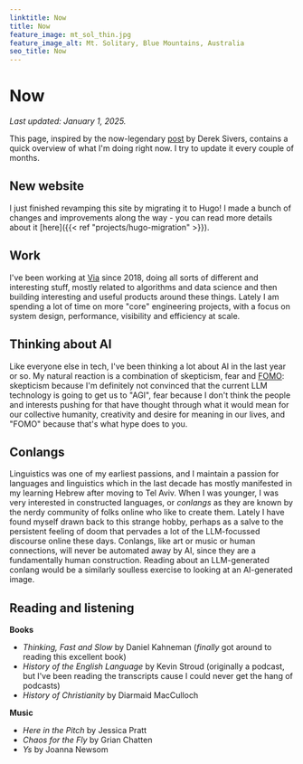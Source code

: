```yaml
---
linktitle: Now
title: Now
feature_image: mt_sol_thin.jpg
feature_image_alt: Mt. Solitary, Blue Mountains, Australia
seo_title: Now
---
```


# Now

*Last updated: January 1, 2025.*

This page, inspired by the now-legendary [post](https://sive.rs/nowff) by Derek Sivers, contains a quick overview of what I'm doing right now. I try to update it every couple of months. 

## New website

I just finished revamping this site by migrating it to Hugo! I made a bunch of changes and improvements along the way - you can read more details about it [here]({{< ref "projects/hugo-migration" >}}). 

## Work

I've been working at [Via](http://ridewithvia.com) since 2018, doing all sorts of different and interesting stuff, mostly related to algorithms and data science and then building interesting and useful products around these things. Lately I am spending a lot of time on more "core" engineering projects, with a focus on system design, performance, visibility and efficiency at scale. 

## Thinking about AI

Like everyone else in tech, I've been thinking a lot about AI in the last year or so. My natural reaction is a combination of skepticism, fear and [FOMO](https://en.wikipedia.org/wiki/Fear_of_missing_out): skepticism because I'm definitely not convinced that the current LLM technology is going to get us to "AGI", fear because I don't think the people and interests pushing for that have thought through what it would mean for our collective humanity, creativity and desire for meaning in our lives, and "FOMO" because that's what hype does to you. 

## Conlangs

Linguistics was one of my earliest passions, and I maintain a passion for languages and linguistics which in the last decade has mostly manifested in my learning Hebrew after moving to Tel Aviv. When I was younger, I was very interested in constructed languages, or *conlangs* as they are known by the nerdy community of folks online who like to create them. Lately I have found myself drawn back to this strange hobby, perhaps as a salve to the persistent feeling of doom that pervades a lot of the LLM-focussed discourse online these days. Conlangs, like art or music or human connections, will never be automated away by AI, since they are a fundamentally human construction. Reading about an LLM-generated conlang would be a similarly soulless exercise to looking at an AI-generated image. 

## Reading and listening

**Books**

- *Thinking, Fast and Slow* by Daniel Kahneman (*finally* got around to reading this excellent book)
- *History of the English Language* by Kevin Stroud (originally a podcast, but I've been reading the transcripts cause I could never get the hang of podcasts)
- *History of Christianity* by Diarmaid MacCulloch

**Music**

- *Here in the Pitch* by Jessica Pratt
- *Chaos for the Fly* by Grian Chatten
- *Ys* by Joanna Newsom

